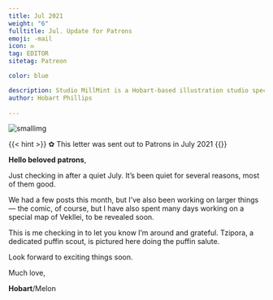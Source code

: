 ```yaml
---
title: Jul 2021
weight: "6"
fulltitle: Jul. Update for Patrons
emoji: -mail
icon: ✉️
tag: EDITOR
sitetag: Patreon

color: blue

description: Studio MillMint is a Hobart-based illustration studio specialising in utopian fiction.
author: Hobart Phillips
 
---
```


![smallimg](https://images.millmint.net/images/mastheads/letters/5.jpg)

{{< hint >}}
✿ This letter was sent out to Patrons in July 2021
{{</hint>}}

**Hello beloved patrons**,

Just checking in after a quiet July. It’s been quiet for several reasons, most of them good.

We had a few posts this month, but I’ve also been working on larger things — the comic, of course, but I have also spent many days working on a special map of Vekllei, to be revealed soon.

This is me checking in to let you know I’m around and grateful. Tzipora, a dedicated puffin scout, is pictured here doing the puffin salute.

Look forward to exciting things soon.

Much love,

**Hobart**/Melon
